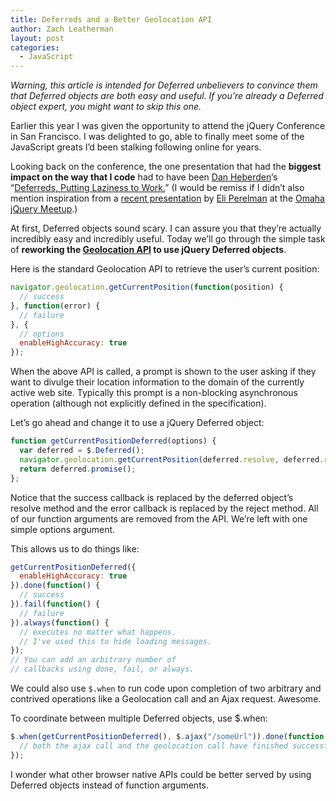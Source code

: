 ```yaml
---
title: Deferreds and a Better Geolocation API
author: Zach Leatherman
layout: post
categories:
  - JavaScript
---
```


*Warning, this article is intended for Deferred unbelievers to convince them that Deferred objects are both easy and useful. If you’re already a Deferred object expert, you might want to skip this one.*

Earlier this year I was given the opportunity to attend the jQuery Conference in San Francisco. I was delighted to go, able to finally meet some of the JavaScript greats I’d been stalking following online for years.

Looking back on the conference, the one presentation that had the **biggest impact on the way that I code** had to have been [Dan Heberden][1]‘s “[Deferreds, Putting Laziness to Work.][2]” (I would be remiss if I didn’t also mention inspiration from a [recent presentation][3] by [Eli Perelman][4] at the [Omaha jQuery Meetup][5].)

 [1]: https://twitter.com/danheberden
 [2]: http://danheberden.com/presentations/deferreds-putting-laziness-to-work/
 [3]: http://speakerdeck.com/u/eliperelman/p/jquery-deferreds-and-promises
 [4]: https://twitter.com/eliperelman
 [5]: http://www.meetup.com/jquery-omaha/

At first, Deferred objects sound scary. I can assure you that they’re actually incredibly easy and incredibly useful. Today we’ll go through the simple task of **reworking the [Geolocation API][6] to use jQuery Deferred objects**.

 [6]: http://www.w3.org/TR/geolocation-API/

Here is the standard Geolocation API to retrieve the user’s current position:

``` js
navigator.geolocation.getCurrentPosition(function(position) {
  // success
}, function(error) {
  // failure
}, {
  // options
  enableHighAccuracy: true
});
```

When the above API is called, a prompt is shown to the user asking if they want to divulge their location information to the domain of the currently active web site. Typically this prompt is a non-blocking asynchronous operation (although not explicitly defined in the specification).

Let’s go ahead and change it to use a jQuery Deferred object:

``` js
function getCurrentPositionDeferred(options) {
  var deferred = $.Deferred();
  navigator.geolocation.getCurrentPosition(deferred.resolve, deferred.reject, options);
  return deferred.promise();
};
```

Notice that the success callback is replaced by the deferred object’s resolve method and the error callback is replaced by the reject method. All of our function arguments are removed from the API. We’re left with one simple options argument.

This allows us to do things like:

``` js
getCurrentPositionDeferred({
  enableHighAccuracy: true
}).done(function() {
  // success
}).fail(function() {
  // failure
}).always(function() {
  // executes no matter what happens.
  // I've used this to hide loading messages.
});
// You can add an arbitrary number of
// callbacks using done, fail, or always.
```

We could also use `$.when` to run code upon completion of two arbitrary and contrived operations like a Geolocation call and an Ajax request. Awesome.

To coordinate between multiple Deferred objects, use $.when:

``` js
$.when(getCurrentPositionDeferred(), $.ajax("/someUrl")).done(function() {
  // both the ajax call and the geolocation call have finished successfully.
});
```

I wonder what other browser native APIs could be better served by using Deferred objects instead of function arguments.
